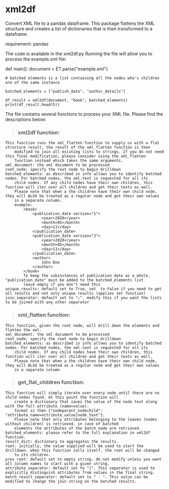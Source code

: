 # xml2df
Convert XML file to a pandas dataframe. This package flattens the XML structure and creates a list of dictionaries that is then transformed to a dataframe.

requirement: pandas

The code is available in the xml2df.py
Running the file will allow you to process the example.xml file:

def main():
    document = ET.parse("example.xml")
    
    # batched elements is a list containing all the nodes who's children are of the same instance

    batched_elements = ["publish_date", "author_details"]
 
    df_result = xml2df(document, "book", batched_elements)
    print(df_result.head(5))
    
The file contains several functions to process your XML file. Please find the descriptions below:

>### xml2df function:

    This function runs the xml_flatten function to supply us with a flat structure result, the result of the xml_flatten function is then
        modified to join all existing lists to strings. If you do not need this final modification, please consider using the xml_flatten
        function instead which takes the same arguments.
    xml_document: the xml document to be processed
    root_node: specify the root node to begin drilldown
    batched_elements: as described in info allows you to identify batched nodes. For batched nodes, the xml.text is requested for all its
        child nodes. If any child nodes have their own children, this function will iter over all children and get their texts as well.
        Please note that when a the children have their own child node, they will ALSO be treated as a regular node and get their own values
        in a separate column.
        example:
            <book>
                <publication_date version="1">
                    <year>2020</year>
                    <month>05</month>
                    <day>11</day>
                </publication_date>
                <publication_date version="2">
                    <year>2020</year>
                    <month>05</month>
                    <day>11</day>
                </publication_date>
                <author>
                    John Doe
                </author>
            </book>
            To keep the subinstances of publication date as a whole, "publication_date" must be added to the batched_elements list
            leave empty if you don't need this
    unique_results: default set to True, set  to False if you need to get all results and not only unique results (applies set function)
    join_separator: default set to ";". modify this if you want the lists to be joined with any other separator


>### xml_flatten function:

    This function, given the root node, will drill down the elements and flatten the xml.
    xml_document: the xml document to be processed
    root_node: specify the root node to begin drilldown
    batched_elements: as described in info allows you to identify batched nodes. For batched nodes, the xml.text is requested for all its
        child nodes. If any child nodes have their own children, this function will iter over all children and get their texts as well.
        Please note that when a the children have their own child node, they will ALSO be treated as a regular node and get their own values
        in a separate column


>### get_flat_children function:

    This function will simply iterate over every node until there are no child nodes found. At this point the function will
        create a dictionary that saves the value of the node text along with the full attribute (name=value).
        format is then {"nodeparent_nodechild": "attribute_name=attribute_value|node_text"}. 
        Please note that only attributes belonging to the leaves (nodes without children) is retrieved. in case of batched 
        elements the attributes of the batch node are retrieved.
    batched_elements: please refer to the full explanation in xml2df function.
    result_dict: dictionary to aggregates the results.
    root: initially, the value supplied will be used to start the drilldown. when this function calls itself, the root will be changed
        to its children.
    prev_root: default set to empty string. do not modify unless you want all column names to start with a given string.
    attribute_separator: default set to "|". This separator is used to explicitly distinguish attributes from values in the final string.
    batch_result_separator: default set to " - ". This value can be modified to change the join string on the batched results.
